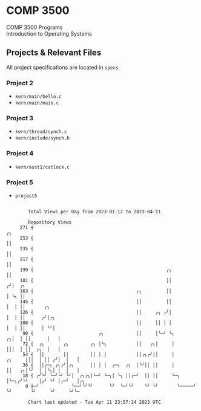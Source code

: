 # COMP 3500
COMP 3500 Programs  
Introduction to Operating Systems  
## Projects & Relevant Files
All project specifications are located in `specs`
### Project 2
- `kern/main/hello.c`
- `kern/main/main.c`
### Project 3
- `kern/thread/synch.c`
- `kern/include/synch.h`
### Project 4
- `kern/asst1/catlock.c`
### Project 5
- `project5`

```

        Total Views per Day from 2023-01-12 to 2023-04-11

        Repository Views
     271 ┼                                                                     ╭╮
     253 ┤                                                                     ││
     235 ┤                                                                     ││
     217 ┤                                                                     ││
     199 ┤                                                 ╭╮                  ││
     181 ┤                                                 ││                 ╭╯│  ╭╮
     163 ┤                                      ╭╮         ││                 │ ╰╮ ││
     145 ┤                                      ││         ││                 │  │ ││       ╭╮
     126 ┤                                      ││     ╭╮ ╭╯│                 │  │ ││      ╭╯│╭╮
     108 ┤                                      ││     ││ │ │                 │  │ ││      │ ╰╯│
      90 ┤                        ╭╮            ││     │╰─╯ ╰╮              ╭╮│  │ ││      │   │
      72 ┤  ╭╮       ╭╮        ╭╮ │╰╮           ││   ╭╮│     │              │││  │ ││  ╭╮  │   │
      54 ┤  ││       ││        ││ │ │           ││╭╮╭╯││     │       ╭╮     │││  │ ││ ╭╯│  │   │
      36 ┤  ││╭─╮ ╭╮╭╯│╭╮      ││ │ │  ╭─╮  ╭╮  │╰╯││ ││     │       ││   ╭╮│╰╯  │ │╰╮│ │  │   │
      18 ┤ ╭╯╰╯ ╰─╯╰╯ ╰╯│  ╭╮╭╮│╰─╯ ╰─╮│ ╰╮ ││╭─╯  ││ ││     ╰─╮     │╰─╮╭╯╰╯    │╭╯ ╰╯ │╭─╯   │╭╮
       0 ┼─╯            ╰──╯╰╯╰╯      ╰╯  ╰─╯╰╯    ╰╯ ╰╯       ╰─────╯  ╰╯       ╰╯     ╰╯     ╰╯╰─

        Chart last updated - Tue Apr 11 23:57:14 2023 UTC
        
```
